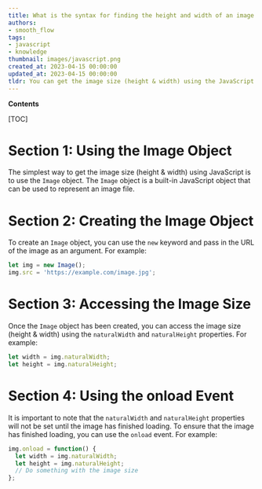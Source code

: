 ```yaml
---
title: What is the syntax for finding the height and width of an image using javascript?
authors:
- smooth_flow
tags:
- javascript
- knowledge
thumbnail: images/javascript.png
created_at: 2023-04-15 00:00:00
updated_at: 2023-04-15 00:00:00
tldr: You can get the image size (height & width) using the JavaScript method `.naturalWidth` and `.naturalHeight` on an image object.
---
```


**Contents**

[TOC]

# Section 1: Using the Image Object

The simplest way to get the image size (height & width) using JavaScript is to use the `Image` object. The `Image` object is a built-in JavaScript object that can be used to represent an image file. 

# Section 2: Creating the Image Object

To create an `Image` object, you can use the `new` keyword and pass in the URL of the image as an argument. For example: 

```javascript
let img = new Image();
img.src = 'https://example.com/image.jpg';
```

# Section 3: Accessing the Image Size

Once the `Image` object has been created, you can access the image size (height & width) using the `naturalWidth` and `naturalHeight` properties. For example: 

```javascript
let width = img.naturalWidth;
let height = img.naturalHeight;
```

# Section 4: Using the onload Event

It is important to note that the `naturalWidth` and `naturalHeight` properties will not be set until the image has finished loading. To ensure that the image has finished loading, you can use the `onload` event. For example: 

```javascript
img.onload = function() {
  let width = img.naturalWidth;
  let height = img.naturalHeight;
  // Do something with the image size
};
```
